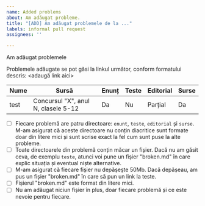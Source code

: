 ```yaml
---
name: Added problems
about: Am adăugat probleme.
title: "[ADD] Am adăugat problemele de la ..."
labels: informal pull request
assignees: ''

---
```


Am adăugat problemele

Problemele adăugate se pot găsi la linkul următor, conform formatului descris: <adaugă link aici>

| Nume | Sursă | Enunț | Teste | Editorial | Surse |
| ---- | ----- | ----- | ----- | --------- | ----- |
| test | Concursul "X", anul N, clasele 5-12 | Da | Nu | Parțial | Da | 

- [ ] Fiecare problemă are patru directoare: `enunt`, `teste`, `editorial` și `surse`. M-am asigurat că aceste directoare nu conțin diacritice sunt formate doar din litere mici și sunt scrise exact la fel cum sunt puse la alte probleme.
- [ ] Toate directoarele din problemă conțin măcar un fișier. Dacă nu am găsit ceva, de exemplu `teste`, atunci voi pune un fișier "broken.md" în care explic situația și eventual niște alternative.
- [ ] M-am asigurat că fiecare fișier nu depășește 50Mb. Dacă depășeau, am pus un fișier "broken.md" în care să pun un link la teste.
- [ ] Fișierul "broken.md" este format din litere mici.
- [ ] Nu am adăugat niciun fișier în plus, doar fiecare problemă și ce este nevoie pentru fiecare.

